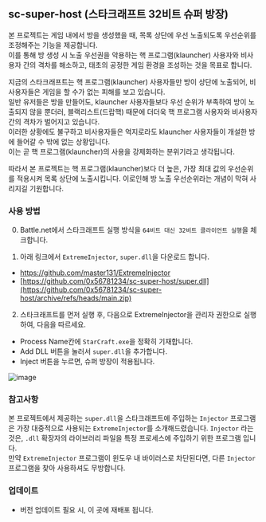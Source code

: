 ## sc-super-host (스타크래프트 32비트 슈퍼 방장)   
본 프로젝트는 게임 내에서 방을 생성했을 때, 목록 상단에 우선 노출되도록 우선순위를 조정해주는 기능을 제공합니다.    
이를 통해 방 생성 시 노출 우선권을 악용하는 핵 프로그램(klauncher) 사용자와 비사용자 간의 격차를 해소하고, 태초의 공정한 게임 환경을 조성하는 것을 목표로 합니다.   

지금의 스타크래프트는 핵 프로그램(klauncher) 사용자들만 방이 상단에 노출되어, 비사용자들은 게임을 할 수가 없는 피해를 보고 있습니다.   
일반 유저들은 방을 만들어도, klauncher 사용자들보다 우선 순위가 부족하여 방이 노출되지 않을 뿐더러, 블랙리스트(드랍핵) 때문에 더더욱 핵 프로그램 사용자와 비사용자 간의 격차가 벌어지고 있습니다.   
이러한 상황에도 불구하고 비사용자들은 억지로라도 klauncher 사용자들이 개설한 방에 들어갈 수 밖에 없는 상황입니다.   
이는 곧 핵 프로그램(klauncher)의 사용을 강제화하는 분위기라고 생각됩니다.

따라서 본 프로젝트는 핵 프로그램(klauncher)보다 더 높은, 가장 최대 값의 우선순위를 적용시켜 목록 상단에 노출시킵니다.
이로인해 방 노출 우선순위라는 개념이 막혀 사리지길 기원합니다.

### 사용 방법

0. Battle.net에서 스타크래프트 실행 방식을 `64비트 대신 32비트 클라이언트 실행`을 체크합니다.

1. 아래 링크에서 `ExtremeInjector`, `super.dll`을 다운로드 합니다.   
* [https://github.com/master131/ExtremeInjector
](https://github.com/master131/ExtremeInjector/releases/download/v3.7.3/Extreme.Injector.v3.7.3.-.by.master131.rar)
* [https://github.com/0x56781234/sc-super-host/super.dll](https://github.com/0x56781234/sc-super-host/archive/refs/heads/main.zip)

2. 스타크래프트를 먼저 실행 후, 다음으로 ExtremeInjector을 관리자 권한으로 실행하여, 다음을 따르세요.
* Process Name칸에 `StarCraft.exe`을 정확히 기재합니다.
* Add DLL 버튼을 눌러서 `super.dll`을 추가합니다.
* Inject 버튼을 누르면, 슈퍼 방장이 적용됩니다.

![image](https://github.com/user-attachments/assets/95fdef61-97ce-498b-8e8e-3b72dece4195)


### 참고사항
본 프로젝트에서 제공하는 `super.dll`을 스타크래프트에 주입하는 `Injector` 프로그램은 가장 대중적으로 사용되는 `ExtremeInjector`를 소개해드렸습니다. 
`Injector` 라는 것은, `.dll` 확장자의 라이브러리 파일을 특정 프로세스에 주입하기 위한 프로그램 입니다.   
만약 `ExtremeInjector` 프로그램이 윈도우 내 바이러스로 차단된다면, 다른 `Injector` 프로그램을 찾아 사용하셔도 무방합니다.   

### 업데이트
* 버전 업데이트 필요 시, 이 곳에 재배포 됩니다.
